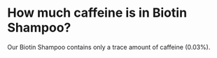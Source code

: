 # How much caffeine is in Biotin Shampoo?

Our Biotin Shampoo contains only a trace amount of caffeine (0.03%).
